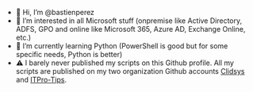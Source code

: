 - 👋 Hi, I’m @bastienperez
- 👀 I’m interested in all Microsoft stuff (onpremise like Active Directory, ADFS, GPO and online like Microsoft 365, Azure AD, Exchange Online, etc.)
- 🌱 I’m currently learning Python (PowerShell is good but for some specific needs, Python is better)
- ⚠️ I barely never published my scripts on this Github profile. All my scripts are published on my two organization Github accounts [Clidsys](https://github.com/clidsys/) and [ITPro-Tips](https://github.com/itpro-tips/).

<!---
bastienperez/bastienperez is a ✨ special ✨ repository because its `README.md` (this file) appears on your GitHub profile.
You can click the Preview link to take a look at your changes.
--->

